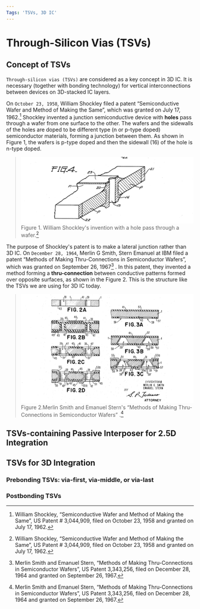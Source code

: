 ```yaml
---
Tags: 'TSVs, 3D IC'
---
```


# Through-Silicon Vias \(TSVs\)

## Concept of TSVs

`Through-silicon vias (TSVs)` are considered as a key concept in 3D IC. It is necessary \(together with bonding technology\) for vertical interconnections between devices on 3D-stacked IC layers.

On `October 23, 1958`, William Shockley filed a patent “Semiconductive Wafer and Method of Making the Same”, which was granted on July 17, 1962.[^1] Shockley invented a junction semiconductive device with **holes** pass through a wafer from one surface to the other. The wafers and the sidewalls of the holes are doped to be different type \(n or p-type doped\) semiconductor materials, forming a junction between them. As shown in Figure 1, the wafers is p-type doped and then the sidewall \(16\) of the hole is n-type doped.

> ![](/img/US3044909-0.png)Figure 1. William Shockley's invention with a hole pass through a wafer.[^1]

The purpose of Shockley's patent is to make a lateral junction rather than 3D IC. On `December 28, 1964`, Merlin G Smith, Stern Emanuel at IBM filed a patent “Methods of Making Thru-Connections in Semiconductor Wafers”, which was granted on September 26, 1967[^2] . In this patent, they invented a method forming a **thru-connection** between conductive patterns formed over opposite surfaces, as shown in the Figure 2. This is the structure like the TSVs we are using for 3D IC today.

> ![](/img/US3343256-0.png)Figure 2.Merlin Smith and Emanuel Stern's “Methods of Making Thru-Connections in Semiconductor Wafers” .[^2]

## TSVs-containing Passive Interposer for 2.5D Integration

## TSVs for 3D Integration
### Prebonding TSVs: via-first, via-middle, or via-last



### Postbonding TSVs


[^1]: William Shockley, “Semiconductive Wafer and Method of Making the Same”, US Patent \# 3,044,909, filed on October 23, 1958 and granted on July 17, 1962.

[^2]: Merlin Smith and Emanuel Stern, “Methods of Making Thru-Connections in Semiconductor Wafers”, US Patent 3,343,256, filed on December 28, 1964 and granted on September 26, 1967.

